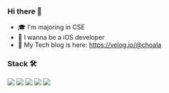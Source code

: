 ### Hi there 👋
- 🎓 I'm majoring in CSE <br>
- 🌱 I wanna be a iOS developer <br>
- 🚀 My Tech blog is here: https://velog.io/@choala

### Stack 🛠 
<p>
  <img src="https://img.shields.io/badge/HTML5-E34F26?style=flat-square&logo=HTML5&logoColor=white"/>
  <img src="https://img.shields.io/badge/CSS3-1572B6?style=flat-square&logo=CSS3&logoColor=white"/>
  <img src="https://img.shields.io/badge/JavaScript-F7DF1E?style=flat-square&logo=JavaScript&logoColor=white"/>
  <img src="https://img.shields.io/badge/React-61DAFB?style=flat-square&logo=React&logoColor=white"/>
  <img src="https://img.shields.io/badge/Python3-3776AB?style=flat-square&logo=Python&logoColor=white"/>
</p>

<!--

**ceppetto/ceppetto** is a ✨ _special_ ✨ repository because its `README.md` (this file) appears on your GitHub profile.

<img src="https://img.shields.io/badge/[쓰고 싶은 텍스트]-[컬러 코드]?style=flat-square&logo=[브랜드 이름]&logoColor=white"/>

Here are some ideas to get you started:

- 🔭 I’m currently working on ...
- 🌱 I’m currently learning ...
- 👯 I’m looking to collaborate on ...
- 🤔 I’m looking for help with ...
- 💬 Ask me about ...
- 📫 How to reach me: ...
- 😄 Pronouns: ...
- ⚡ Fun fact: ...

-->
